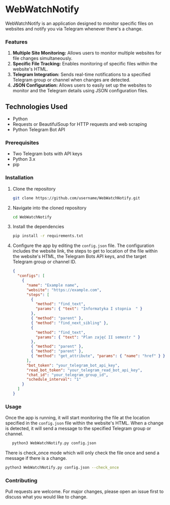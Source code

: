 # WebWatchNotify

WebWatchNotify is an application designed to monitor specific files on websites and notify you via Telegram whenever there's a change.

### Features

1. **Multiple Site Monitoring:** Allows users to monitor multiple websites for file changes simultaneously.
2. **Specific File Tracking:** Enables monitoring of specific files within the website's HTML.
3. **Telegram Integration:** Sends real-time notifications to a specified Telegram group or channel when changes are detected.
4. **JSON Configuration:** Allows users to easily set up the websites to monitor and the Telegram details using JSON configuration files.

## Technologies Used

- Python
- Requests or BeautifulSoup for HTTP requests and web scraping
- Python Telegram Bot API

### Prerequisites

- Two Telegram bots with API keys
- Python 3.x
- pip

### Installation

1. Clone the repository
   ```sh
   git clone https://github.com/username/WebWatchNotify.git
   ```
2. Navigate into the cloned repository
   ```sh
   cd WebWatchNotify
   ```
3. Install the dependencies
   ```sh
   pip install -r requirements.txt
   ```
4. Configure the app by editing the `config.json` file. The configuration includes the website link, the steps to get to location of the file within the website's HTML, the Telegram Bots API keys, and the target Telegram group or channel ID.
   ```json
   {
     "configs": [
       {
         "name": "Example name",
         "website": "https://example.com",
         "steps": [
           {
             "method": "find_text",
             "params": { "text": "Informatyka I stopnia  " }
           },
           { "method": "parent" },
           { "method": "find_next_sibling" },
           {
             "method": "find_text",
             "params": { "text": "Plan zajęć II semestr " }
           },
           { "method": "parent" },
           { "method": "parent" },
           { "method": "get_attribute", "params": { "name": "href" } }
         ],
         "bot_token": "your_telegram_bot_api_key",
         "read_bot_token": "your_telegram_read_bot_api_key",
         "chat_id": "your_telegram_group_id",
         "schedule_interval": "1"
       }
     ]
   }
   ```

### Usage

Once the app is running, it will start monitoring the file at the location specified in the `config.json` file within the website's HTML. When a change is detected, it will send a message to the specified Telegram group or channel.

```sh
   python3 WebWatchNotify.py config.json
```

There is check_once mode which will only check the file once and send a message if there is a change.

```sh
python3 WebWatchNotify.py config.json --check_once
```

### Contributing

Pull requests are welcome. For major changes, please open an issue first to discuss what you would like to change.
